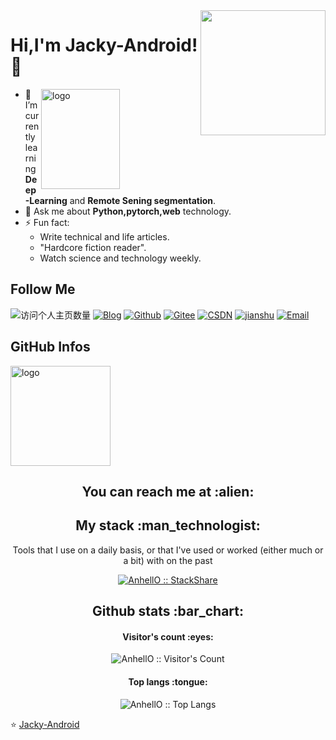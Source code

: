 <!--
**duktig666/duktig666** is a ✨ _special_ ✨ repository because its `README.md` (this file) appears on your GitHub profile.

Here are some ideas to get you started:

- 🔭 I’m currently working on ...
- 🌱 I’m currently learning ...
- 👯 I’m looking to collaborate on ...
- 🤔 I’m looking for help with ...
- 💬 Ask me about ...
- 📫 How to reach me: ...
- 😄 Pronouns: ...
- ⚡ Fun fact: ...

-->


<img align='right' src='https://user-images.githubusercontent.com/5713670/87202985-820dcb80-c2b6-11ea-9f56-7ec461c497c3.gif' width='200"'>

# Hi,I'm Jacky-Android! 👋



<img src="https://github-readme-stats-git-masterrstaa-rickstaa.vercel.app/api?username=Jacky-Android&show_icons=true&count_private=true&theme=vue" alt="logo" height="160" align="right" width="50%" />

- 🌱 I’m currently learning **Deep-Learning** and **Remote Sening segmentation**.
- 💬 Ask me about **Python,pytorch,web** technology.
- ⚡ Fun fact: 
  - Write technical and life articles.
  - "Hardcore fiction reader".
  - Watch science and technology weekly.

## Follow Me
![访问个人主页数量](https://komarev.com/ghpvc/?username=Jacky-Android&color=green)
[![Blog](https://img.shields.io/badge/-blog（duktig.cn）-c14438?style=flat-square&logo=B&logoColor=white)](https://duktig.cn/)
[![Github](https://img.shields.io/github/followers/duktig666?label=Github&style=social)](https://github.com/duktig666)
[![Gitee](https://img.shields.io/badge/-Gitee-EA4335?style=flat-square&logo=Gitee&logoColor=white)](https://gitee.com/duktig666)
[![CSDN](https://img.shields.io/badge/-CSDN-c14438?style=flat-square&logo=C&logoColor=white)](https://blog.csdn.net/qq_42937522?spm=1000.2115.3001.5343)
[![jianshu](https://img.shields.io/badge/-jianshu-c14438?style=flat-square&logo=简&logoColor=white)](https://www.jianshu.com/u/421632ec0dc8)
[![Email](https://img.shields.io/badge/gmail-ren_shi_wei@qq.com-Green?style=flat-square&logo=Gmail&logoColor=white&link=mailto:ren_shi_wei@qq.com)](mailto:1440414483@qq.com)

## GitHub Infos
<img src="https://github-profile-trophy.vercel.app/?username=Jacky-Android&theme=flat&column=7" alt="logo" height="160" align="center" style="margin: auto;" />

<!-- <a href="https://github.com/Jacky-Android">
  <img src="https://github-readme-stats-git-masterrstaa-rickstaa.vercel.app/api/top-langs/?username=Jacky-Android&layout=compact&theme=vue" />
</a>

[![Anser's wakatime stats](https://github-readme-stats.vercel.app/api/wakatime?username=Jacky-Android&layout=compact&custom_title=Wakatime%20Stats%20(this%20week))](https://wakatime.com/@Jacky-Android)

[![GitHub Streak](https://github-readme-streak-stats.herokuapp.com/?user=Jacky-Android&theme=vue)](https://github.com/Jacky-Android) -->
<h2 align="center">You can reach me at :alien:</h2>



<h2 align="center">My stack :man_technologist:</h2>

<p align="center">Tools that I use on a daily basis, or that I've used or worked (either much or a bit) with on the past</p>
<p align="center">
  <a href="https://stackshare.io/anhello/my-personal-stack">
    <img src="http://img.shields.io/badge/tech-stack-0690fa.svg?style=flat" alt="AnhellO :: StackShare" />
  </a>
</p>

<h2 align="center">Github stats :bar_chart:</h2>

<h4 align="center">Visitor's count :eyes:</h4>

<p align="center"><img src="https://profile-counter.glitch.me/{Jacky-Android}/count.svg" alt="AnhellO :: Visitor's Count" /></p>

<h4 align="center">Top langs :tongue:</h4>

<p align="center"><img src="https://github-readme-stats.vercel.app/api/top-langs/?username=AnhellO&langs_count=10&theme=tokyonight&layout=compact" alt="AnhellO :: Top Langs" /></p>







⭐️ [Jacky-Android](https://github.com/Jacky-Android)
